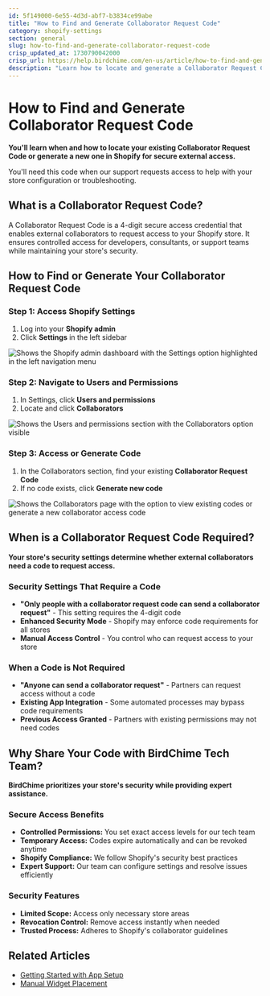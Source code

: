 ```yaml
---
id: 5f149000-6e55-4d3d-abf7-b3834ce99abe
title: "How to Find and Generate Collaborator Request Code"
category: shopify-settings
section: general
slug: how-to-find-and-generate-collaborator-request-code
crisp_updated_at: 1730790042000
crisp_url: https://help.birdchime.com/en-us/article/how-to-find-and-generate-collaborator-request-code-lxyycq/
description: "Learn how to locate and generate a Collaborator Request Code in Shopify to securely grant access to external collaborators like the Bird App tech team."
---
```


# How to Find and Generate Collaborator Request Code

**You'll learn when and how to locate your existing Collaborator Request Code or generate a new one in Shopify for secure external access.**

You'll need this code when our support requests access to help with your store configuration or troubleshooting.

## What is a Collaborator Request Code?

A Collaborator Request Code is a 4-digit secure access credential that enables external collaborators to request access to your Shopify store. It ensures controlled access for developers, consultants, or support teams while maintaining your store's security.

## How to Find or Generate Your Collaborator Request Code

### Step 1: Access Shopify Settings

1. Log into your **Shopify admin**
2. Click **Settings** in the left sidebar

![Shows the Shopify admin dashboard with the Settings option highlighted in the left navigation menu](https://storage.crisp.chat/users/helpdesk/website/ca826b447482b000/settings_oqqnfh.png)

### Step 2: Navigate to Users and Permissions

1. In Settings, click **Users and permissions**
2. Locate and click **Collaborators**

![Shows the Users and permissions section with the Collaborators option visible](https://storage.crisp.chat/users/helpdesk/website/ca826b447482b000/settings1_lqn7or.png)

### Step 3: Access or Generate Code

1. In the Collaborators section, find your existing **Collaborator Request Code**
2. If no code exists, click **Generate new code**

![Shows the Collaborators page with the option to view existing codes or generate a new collaborator access code](https://storage.crisp.chat/users/helpdesk/website/ca826b447482b000/collab_q8l3c7.png)

## When is a Collaborator Request Code Required?

**Your store's security settings determine whether external collaborators need a code to request access.**

### Security Settings That Require a Code

- **"Only people with a collaborator request code can send a collaborator request"** - This setting requires the 4-digit code
- **Enhanced Security Mode** - Shopify may enforce code requirements for all stores
- **Manual Access Control** - You control who can request access to your store

### When a Code is Not Required

- **"Anyone can send a collaborator request"** - Partners can request access without a code
- **Existing App Integration** - Some automated processes may bypass code requirements
- **Previous Access Granted** - Partners with existing permissions may not need codes

## Why Share Your Code with BirdChime Tech Team?

**BirdChime prioritizes your store's security while providing expert assistance.**

### Secure Access Benefits

- **Controlled Permissions:** You set exact access levels for our tech team
- **Temporary Access:** Codes expire automatically and can be revoked anytime
- **Shopify Compliance:** We follow Shopify's security best practices
- **Expert Support:** Our team can configure settings and resolve issues efficiently

### Security Features

- **Limited Scope:** Access only necessary store areas
- **Revocation Control:** Remove access instantly when needed
- **Trusted Process:** Adheres to Shopify's collaborator guidelines

## Related Articles

- [Getting Started with App Setup](https://help.birdchime.com/en-us/article/how-to-set-up-the-bird-pickup-delivery-widget-1tra0ra/)
- [Manual Widget Placement](https://help.birdchime.com/en-us/article/manual-widget-placement-1iq0zmb/)